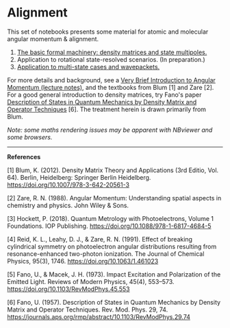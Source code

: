 # Alignment #

This set of notebooks presents some material for atomic and molecular angular momentum & alignment.
1. [The basic formal machinery: density matrices and state multipoles.](https://github.com/phockett/Quantum-Metrology-with-Photoelectrons/blob/master/Alignment/Alignment-1.ipynb)
2. Application to rotational state-resolved scenarios. (In preparation.)
3. [Application to multi-state cases and wavepackets.](https://github.com/phockett/Quantum-Metrology-with-Photoelectrons/blob/master/Alignment/Alignment-3.ipynb)

For more details and background, see a [Very Brief Introduction to Angular Momentum (lecture notes)](https://doi.org/10.6084/m9.figshare.4003371.v2), and the textbooks from Blum [1] and Zare [2]. For a good general introduction to density matrices, try Fano's paper [Description of States in Quantum Mechanics by Density Matrix and Operator Techniques](https://journals.aps.org/rmp/abstract/10.1103/RevModPhys.29.74) [6]. The treatment herein is drawn primarily from Blum. 

*Note: some maths rendering issues may be apparent with NBviewer and some browsers.*

***
**References**

[1] Blum, K. (2012). Density Matrix Theory and Applications (3rd Editio, Vol. 64). Berlin, Heidelberg: Springer Berlin Heidelberg. https://doi.org/10.1007/978-3-642-20561-3

[2] Zare, R. N. (1988). Angular Momentum: Understanding spatial aspects in chemistry and physics. John Wiley & Sons.

[3] Hockett, P. (2018). Quantum Metrology with Photoelectrons, Volume 1 Foundations. IOP Publishing. https://doi.org/10.1088/978-1-6817-4684-5

[4] Reid, K. L., Leahy, D. J., & Zare, R. N. (1991). Effect of breaking cylindrical symmetry on photoelectron angular distributions resulting from resonance-enhanced two-photon ionization. The Journal of Chemical Physics, 95(3), 1746. https://doi.org/10.1063/1.461023

[5] Fano, U., & Macek, J. H. (1973). Impact Excitation and Polarization of the Emitted Light. Reviews of Modern Physics, 45(4), 553–573. https://doi.org/10.1103/RevModPhys.45.553

[6] Fano, U. (1957). Description of States in Quantum Mechanics by Density Matrix and Operator Techniques. Rev. Mod. Phys. 29, 74. https://journals.aps.org/rmp/abstract/10.1103/RevModPhys.29.74

